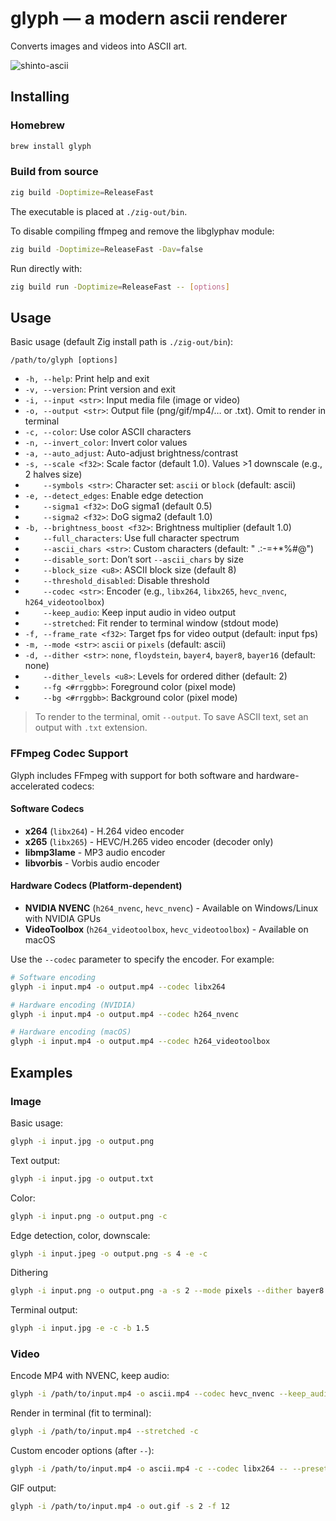 # glyph — a modern ascii renderer

Converts images and videos into ASCII art.

![shinto-ascii](https://github.com/user-attachments/assets/a6676a76-3bdf-4a63-8629-e121a5943b7d)


## Installing

### Homebrew
```bash
brew install glyph
```

### Build from source
```bash
zig build -Doptimize=ReleaseFast
```
The executable is placed at `./zig-out/bin`.

To disable compiling ffmpeg and remove the libglyphav module:
```bash
zig build -Doptimize=ReleaseFast -Dav=false
```

Run directly with:
```bash
zig build run -Doptimize=ReleaseFast -- [options]
```

## Usage

Basic usage (default Zig install path is `./zig-out/bin`):
```
/path/to/glyph [options]
```

- `-h, --help`: Print help and exit
- `-v, --version`: Print version and exit
- `-i, --input <str>`: Input media file (image or video)
- `-o, --output <str>`: Output file (png/gif/mp4/… or .txt). Omit to render in terminal
- `-c, --color`: Use color ASCII characters
- `-n, --invert_color`: Invert color values
- `-a, --auto_adjust`: Auto-adjust brightness/contrast
- `-s, --scale <f32>`: Scale factor (default 1.0). Values >1 downscale (e.g., 2 halves size)
- `    --symbols <str>`: Character set: `ascii` or `block` (default: ascii)
- `-e, --detect_edges`: Enable edge detection
- `    --sigma1 <f32>`: DoG sigma1 (default 0.5)
- `    --sigma2 <f32>`: DoG sigma2 (default 1.0)
- `-b, --brightness_boost <f32>`: Brightness multiplier (default 1.0)
- `    --full_characters`: Use full character spectrum
- `    --ascii_chars <str>`: Custom characters (default: " .:-=+*%#@")
- `    --disable_sort`: Don’t sort `--ascii_chars` by size
- `    --block_size <u8>`: ASCII block size (default 8)
- `    --threshold_disabled`: Disable threshold
- `    --codec <str>`: Encoder (e.g., `libx264`, `libx265`, `hevc_nvenc`, `h264_videotoolbox`)
- `    --keep_audio`: Keep input audio in video output
- `    --stretched`: Fit render to terminal window (stdout mode)
- `-f, --frame_rate <f32>`: Target fps for video output (default: input fps)
- `-m, --mode <str>`: `ascii` or `pixels` (default: ascii)
- `-d, --dither <str>`: `none`, `floydstein`, `bayer4`, `bayer8`, `bayer16` (default: none)
- `    --dither_levels <u8>`: Levels for ordered dither (default: 2)
- `    --fg <#rrggbb>`: Foreground color (pixel mode)
- `    --bg <#rrggbb>`: Background color (pixel mode)

> To render to the terminal, omit `--output`.
> To save ASCII text, set an output with `.txt` extension.

### FFmpeg Codec Support

Glyph includes FFmpeg with support for both software and hardware-accelerated codecs:

#### Software Codecs
- **x264** (`libx264`) - H.264 video encoder
- **x265** (`libx265`) - HEVC/H.265 video encoder (decoder only)
- **libmp3lame** - MP3 audio encoder
- **libvorbis** - Vorbis audio encoder

#### Hardware Codecs (Platform-dependent)
- **NVIDIA NVENC** (`h264_nvenc`, `hevc_nvenc`) - Available on Windows/Linux with NVIDIA GPUs
- **VideoToolbox** (`h264_videotoolbox`, `hevc_videotoolbox`) - Available on macOS

Use the `--codec` parameter to specify the encoder. For example:
```bash
# Software encoding
glyph -i input.mp4 -o output.mp4 --codec libx264

# Hardware encoding (NVIDIA)
glyph -i input.mp4 -o output.mp4 --codec h264_nvenc

# Hardware encoding (macOS)
glyph -i input.mp4 -o output.mp4 --codec h264_videotoolbox
```


## Examples

### Image

Basic usage:
```bash
glyph -i input.jpg -o output.png
```

Text output:
```bash
glyph -i input.jpg -o output.txt
```

Color:
```bash
glyph -i input.png -o output.png -c
```

Edge detection, color, downscale:
```bash
glyph -i input.jpeg -o output.png -s 4 -e -c
```

Dithering
```bash
glyph -i input.png -o output.png -a -s 2 --mode pixels --dither bayer8 --dither_levels 2
```


Terminal output:
```bash
glyph -i input.jpg -e -c -b 1.5
```

### Video

Encode MP4 with NVENC, keep audio:
```bash
glyph -i /path/to/input.mp4 -o ascii.mp4 --codec hevc_nvenc --keep_audio
```

Render in terminal (fit to terminal):
```bash
glyph -i /path/to/input.mp4 --stretched -c
```

Custom encoder options (after `--`):
```bash
glyph -i /path/to/input.mp4 -o ascii.mp4 -c --codec libx264 -- --preset fast --crf 20
```

GIF output:
```bash
glyph -i /path/to/input.mp4 -o out.gif -s 2 -f 12
```

